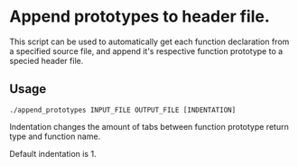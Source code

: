 # Append prototypes to header file.
This script can be used to automatically get each function declaration from a specified source file, and append it's respective function prototype to a specied header file.
## Usage
```
./append_prototypes INPUT_FILE OUTPUT_FILE [INDENTATION]
```
Indentation changes the amount of tabs between function prototype return type and function name.

Default indentation is 1.
